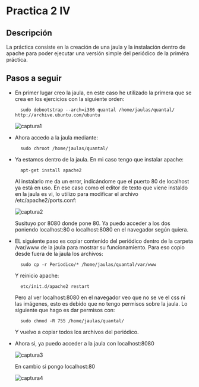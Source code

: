 Practica 2 IV
=============

Descripción
-----------

La práctica consiste en la creación de una jaula y la instalación dentro de apache para poder ejecutar una versión simple
del periódico de la priméra práctica.

Pasos a seguir
--------------

* En primer lugar creo la jaula, en este caso he utilizado la primera que se crea en los ejercicios con la siguiente orden:

        sudo debootstrap --arch=i386 quantal /home/jaulas/quantal/ http://archive.ubuntu.com/ubuntu

  ![captura1](https://dl.dropbox.com/s/fh7d1ckqlldqn44/creando%20jaula.png)


* Ahora accedo a la jaula mediante:

        sudo chroot /home/jaulas/quantal/


* Ya estamos dentro de la jaula. En mi caso tengo que instalar apache:

        apt-get install apache2
        
  Al instalarlo me da un error, indicándome que el puerto 80 de localhost ya está en uso. En ese caso como el editor de 
  texto que viene instaldo en la jaula es vi, lo utilizo para modificar el archivo /etc/apache2/ports.conf:
  
  ![captura2](https://dl.dropbox.com/s/eoz12diaonhz85h/modificando%20puerto)
  
  Susituyo por 8080 donde pone 80. Ya puedo acceder a los dos poniendo localhost:80 o localhost:8080 en el navegador según
  quiera.
  
* EL siguiente paso es copiar contenido del periódico dentro de la carpeta /var/www de la jaula para mostrar su funcionamiento.
  Para eso copio desde fuera de la jaula los archivos:

        sudo cp -r Periodico/* /home/jaulas/quantal/var/www
  
  Y reinicio apache:
  
        etc/init.d/apache2 restart
        
  Pero al ver localhost:8080 en el navegador veo que no se ve el css ni las imágenes, esto es debido que no tengo permisos
  sobre la jaula. Lo siguiente que hago es dar permisos con:
  
        sudo chmod -R 755 /home/jaulas/quantal/

  Y vuelvo a copiar todos los archivos del periódico.

* Ahora si, ya puedo acceder a la jaula con localhost:8080

  ![captura3](https://dl.dropbox.com/s/hdltrodb5to38pq/local%20puerto%208080)
  
  En cambio si pongo localhost:80
  
  ![captura4](https://dl.dropbox.com/s/4j3bsg5g7frzzr3/local%20puerto%2080)


